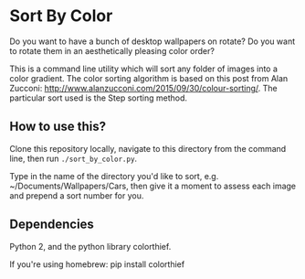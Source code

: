 # Sort By Color

Do you want to have a bunch of desktop wallpapers on rotate? Do you want to rotate them in an aesthetically pleasing color order?

This is a command line utility which will sort any folder of images into a color gradient. The color sorting algorithm is based on this post from Alan Zucconi:
http://www.alanzucconi.com/2015/09/30/colour-sorting/. The particular sort used is the Step sorting method.

## How to use this?

Clone this repository locally, navigate to this directory from the command line, then run `./sort_by_color.py`.

Type in the name of the directory you'd like to sort, e.g. ~/Documents/Wallpapers/Cars, then give it a moment to assess each image and prepend a sort number for
you.

## Dependencies

Python 2, and the python library colorthief.

If you're using homebrew: pip install colorthief
